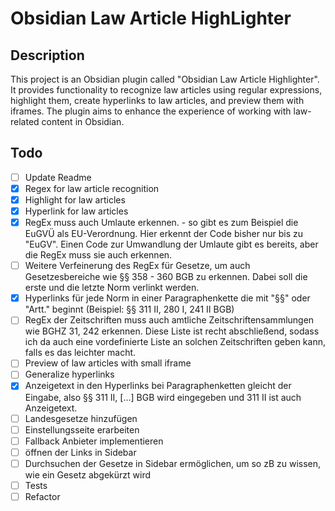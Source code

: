 # Obsidian Law Article HighLighter
## Description

This project is an Obsidian plugin called "Obsidian Law Article Highlighter". It provides functionality to recognize law articles using regular expressions, highlight them, create hyperlinks to law articles, and preview them with iframes. The plugin aims to enhance the experience of working with law-related content in Obsidian.
## Todo

- [ ] Update Readme
- [x] Regex for law article recognition
- [x] Highlight for law articles
- [x] Hyperlink for law articles
- [x] RegEx muss auch Umlaute erkennen.
  		- so gibt es zum Beispiel die EuGVÜ als EU-Verordnung. Hier erkennt der Code bisher nur bis zu "EuGV". Einen Code zur Umwandlung der Umlaute gibt es bereits, aber die RegEx muss sie auch erkennen.
- [ ] Weitere Verfeinerung des RegEx für Gesetze, um auch Gesetzesbereiche wie §§ 358 - 360 BGB zu erkennen. Dabei soll die erste und die letzte Norm verlinkt werden.
- [x] Hyperlinks für jede Norm in einer Paragraphenkette die mit "§§" oder "Artt." beginnt (Beispiel: §§ 311 II, 280 I, 241 II BGB)
- [ ] RegEx der Zeitschriften muss auch amtliche Zeitschriftensammlungen wie BGHZ 31, 242 erkennen. Diese Liste ist recht abschließend, sodass ich da auch eine vordefinierte Liste an solchen Zeitschriften geben kann, falls es das leichter macht.
- [ ] Preview of law articles with small iframe
- [ ] Generalize hyperlinks
- [x] Anzeigetext in den Hyperlinks bei Paragraphenketten gleicht der Eingabe, also §§ 311 II, [...] BGB wird eingegeben und 311 II ist auch Anzeigetext.
- [ ] Landesgesetze hinzufügen
- [ ] Einstellungsseite erarbeiten
- [ ] Fallback Anbieter implementieren
- [ ] öffnen der Links in Sidebar
- [ ] Durchsuchen der Gesetze in Sidebar ermöglichen, um so zB zu wissen, wie ein Gesetz abgekürzt wird
- [ ] Tests
- [ ] Refactor
